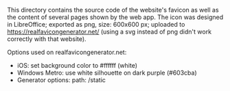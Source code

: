 This directory contains the source code of the website's favicon as well as
the content of several pages shown by the web app. The icon was designed in
LibreOffice; exported as png, size: 600x600 px; uploaded to
https://realfavicongenerator.net/ (using a svg instead of png didn't work
correctly with that website).

Options used on realfavicongenerator.net:

* iOS: set background color to #ffffff (white)
* Windows Metro: use white silhouette on dark purple (#603cba)
* Generator options: path: /static
